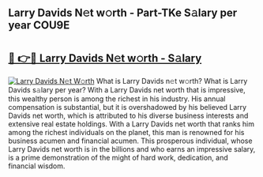 ## Larry Davids N𝚎t w𝚘rth - Part-TKe S𝚊lary per year COU9E

# <h2><a href="http://gc26igy.nevu.top/?p=Larry+Davids">🔗 👉🔴 Larry Davids N𝚎t w𝚘rth - S𝚊lary</a></h2>

[![Larry Davids N𝚎t W𝚘rth](https://i.imgur.com/Oavwk0R.jpeg)](http://gc26igy.nevu.top/?p=Larry+Davids)
What is Larry Davids n𝚎t w𝚘rth? What is Larry Davids s𝚊lary per year?
With a Larry Davids net worth that is impressive, this wealthy person is among the richest in his industry. His annual compensation is substantial, but it is overshadowed by his believed Larry Davids net worth, which is attributed to his diverse business interests and extensive real estate holdings. With a Larry Davids net worth that ranks him among the richest individuals on the planet, this man is renowned for his business acumen and financial acumen. This prosperous individual, whose Larry Davids net worth is in the billions and who earns an impressive salary, is a prime demonstration of the might of hard work, dedication, and financial wisdom.

